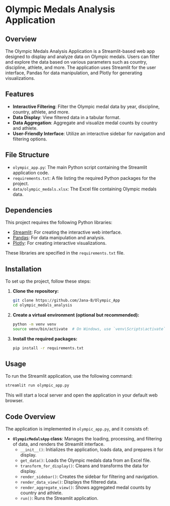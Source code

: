 # Olympic Medals Analysis Application

## Overview

The Olympic Medals Analysis Application is a Streamlit-based web app designed to display and analyze data on Olympic medals. Users can filter and explore the data based on various parameters such as country, discipline, athlete, and more. The application uses Streamlit for the user interface, Pandas for data manipulation, and Plotly for generating visualizations.

## Features

- **Interactive Filtering**: Filter the Olympic medal data by year, discipline, country, athlete, and more.
- **Data Display**: View filtered data in a tabular format.
- **Data Aggregation**: Aggregate and visualize medal counts by country and athlete.
- **User-Friendly Interface**: Utilize an interactive sidebar for navigation and filtering options.

## File Structure

- `olympic_app.py`: The main Python script containing the Streamlit application code.
- `requirements.txt`: A file listing the required Python packages for the project.
- `data/olympic_medals.xlsx`: The Excel file containing Olympic medals data.

## Dependencies

This project requires the following Python libraries:

- [Streamlit](https://streamlit.io): For creating the interactive web interface.
- [Pandas](https://pandas.pydata.org): For data manipulation and analysis.
- [Plotly](https://plotly.com): For creating interactive visualizations.

These libraries are specified in the `requirements.txt` file.

## Installation

To set up the project, follow these steps:

1. **Clone the repository:**

   ```bash
   git clone https://github.com/Jana-B/Olympic_App
   cd olympic_medals_analysis
   ```

2. **Create a virtual environment (optional but recommended):**

   ```bash
   python -m venv venv
   source venv/bin/activate  # On Windows, use `venv\Scripts\activate`
   ```

3. **Install the required packages:**
   ```bash
   pip install -r requirements.txt
   ```

## Usage

To run the Streamlit application, use the following command:

```bash
streamlit run olympic_app.py
```

This will start a local server and open the application in your default web browser.

## Code Overview

The application is implemented in `olympic_app.py`, and it consists of:

- **`OlympicMedalsApp` class**: Manages the loading, processing, and filtering of data, and renders the Streamlit interface.
  - `__init__()`: Initializes the application, loads data, and prepares it for display.
  - `get_data()`: Loads the Olympic medals data from an Excel file.
  - `transform_for_display()`: Cleans and transforms the data for display.
  - `render_sidebar()`: Creates the sidebar for filtering and navigation.
  - `render_data_view()`: Displays the filtered data.
  - `render_aggregate_view()`: Shows aggregated medal counts by country and athlete.
  - `run()`: Runs the Streamlit application.
